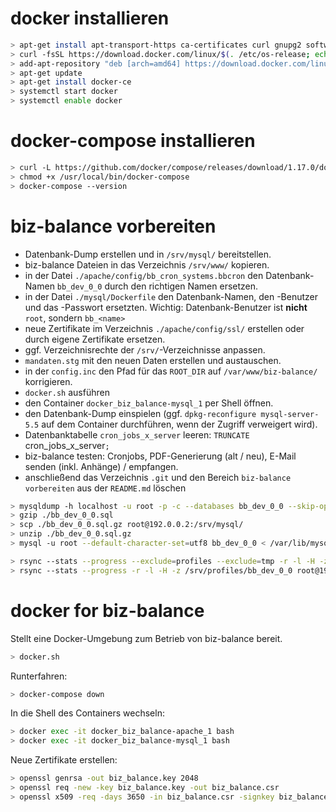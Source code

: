 # docker installieren

```bash
> apt-get install apt-transport-https ca-certificates curl gnupg2 software-properties-common
> curl -fsSL https://download.docker.com/linux/$(. /etc/os-release; echo "$ID")/gpg | sudo apt-key add -
> add-apt-repository "deb [arch=amd64] https://download.docker.com/linux/$(. /etc/os-release; echo "$ID") $(lsb_release -cs) stable"
> apt-get update
> apt-get install docker-ce
> systemctl start docker
> systemctl enable docker
```

# docker-compose installieren

```bash
> curl -L https://github.com/docker/compose/releases/download/1.17.0/docker-compose-`uname -s`-`uname -m` -o /usr/local/bin/docker-compose
> chmod +x /usr/local/bin/docker-compose
> docker-compose --version
```

# biz-balance vorbereiten

- Datenbank-Dump erstellen und in `/srv/mysql/` bereitstellen.
- biz-balance Dateien in das Verzeichnis `/srv/www/` kopieren.
- in der Datei `./apache/config/bb_cron_systems.bbcron` den Datenbank-Namen `bb_dev_0_0` durch den richtigen Namen ersetzen.
- in der Datei `./mysql/Dockerfile` den Datenbank-Namen, den -Benutzer und das -Passwort ersetzten. Wichtig: Datenbank-Benutzer ist __nicht__ `root`, sondern `bb_<name>` 
- neue Zertifikate im Verzeichnis `./apache/config/ssl/` erstellen oder durch eigene Zertifikate ersetzen.
- ggf. Verzeichnisrechte der `/srv/`-Verzeichnisse anpassen.
- `mandaten.stg` mit den neuen Daten erstellen und austauschen.
- in der `config.inc` den Pfad für das `ROOT_DIR` auf `/var/www/biz-balance/` korrigieren.
- `docker.sh` ausführen
- den Container `docker_biz_balance-mysql_1` per Shell öffnen.
- den Datenbank-Dump einspielen (ggf. `dpkg-reconfigure mysql-server-5.5` auf dem Container durchführen, wenn der Zugriff verweigert wird).
- Datenbanktabelle `cron_jobs_x_server` leeren: `TRUNCATE `cron_jobs_x_server`;`
- biz-balance testen: Cronjobs, PDF-Generierung (alt / neu), E-Mail senden (inkl. Anhänge) / empfangen.
- anschließend das Verzeichnis `.git` und den Bereich `biz-balance vorbereiten` aus der `README.md` löschen 

```bash
> mysqldump -h localhost -u root -p -c --databases bb_dev_0_0 --skip-opt --add-drop-table --add-locks --create-options --quick --quote-names --result-file=./bb_dev_0_0.sql
> gzip ./bb_dev_0_0.sql
> scp ./bb_dev_0_0.sql.gz root@192.0.0.2:/srv/mysql/
> unzip ./bb_dev_0_0.sql.gz
> mysql -u root --default-character-set=utf8 bb_dev_0_0 < /var/lib/mysql/bb_dev_0_0.sql

> rsync --stats --progress --exclude=profiles --exclude=tmp -r -l -H -z /srv/saas_agency/ root@192.0.0.2:/srv/www/
> rsync --stats --progress -r -l -H -z /srv/profiles/bb_dev_0_0 root@192.0.0.2:/srv/www/profiles/
```

# docker for biz-balance

Stellt eine Docker-Umgebung zum Betrieb von biz-balance bereit.

```bash
> docker.sh
```

Runterfahren:

```bash
> docker-compose down
```

In die Shell des Containers wechseln:

```bash
> docker exec -it docker_biz_balance-apache_1 bash
> docker exec -it docker_biz_balance-mysql_1 bash
```

Neue Zertifikate erstellen:

```bash
> openssl genrsa -out biz_balance.key 2048
> openssl req -new -key biz_balance.key -out biz_balance.csr
> openssl x509 -req -days 3650 -in biz_balance.csr -signkey biz_balance.key -out biz_balance.pem
```
